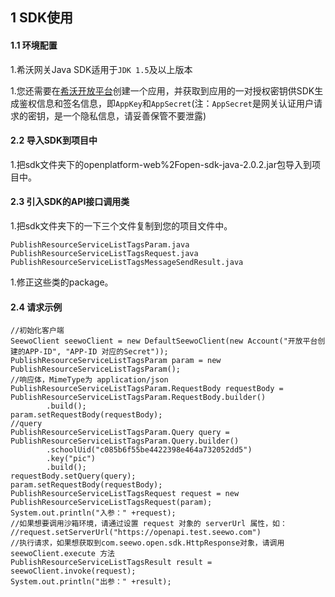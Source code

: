 ## 1 SDK使用

#### 1.1 环境配置

1.希沃网关Java SDK适用于`JDK 1.5`及以上版本

1.您还需要在[希沃开放平台](http://open.seewo.com/#/console)创建一个应用，并获取到应用的一对授权密钥供SDK生成鉴权信息和签名信息，即`AppKey`和`AppSecret`(注：`AppSecret`是网关认证用户请求的密钥，是一个隐私信息，请妥善保管不要泄露)

#### 2.2 导入SDK到项目中

1.把sdk文件夹下的openplatform-web%2Fopen-sdk-java-2.0.2.jar包导入到项目中。

#### 2.3 引入SDK的API接口调用类

1.把sdk文件夹下的一下三个文件复制到您的项目文件中。

```
PublishResourceServiceListTagsParam.java
PublishResourceServiceListTagsRequest.java
PublishResourceServiceListTagsMessageSendResult.java
```

1.修正这些类的package。

#### 2.4 请求示例

```
//初始化客户端
SeewoClient seewoClient = new DefaultSeewoClient(new Account("开放平台创建的APP-ID", "APP-ID 对应的Secret"));
PublishResourceServiceListTagsParam param = new PublishResourceServiceListTagsParam();
//响应体，MimeType为 application/json
PublishResourceServiceListTagsParam.RequestBody requestBody = PublishResourceServiceListTagsParam.RequestBody.builder()
        .build();
param.setRequestBody(requestBody);
//query
PublishResourceServiceListTagsParam.Query query = PublishResourceServiceListTagsParam.Query.builder()
        .schoolUid("c085b6f55be4422398e464a732052dd5")
        .key("pic")
        .build();
requestBody.setQuery(query);
param.setRequestBody(requestBody);
PublishResourceServiceListTagsRequest request = new PublishResourceServiceListTagsRequest(param);
System.out.println("入参：" +request);
//如果想要调用沙箱环境，请通过设置 request 对象的 serverUrl 属性，如：
//request.setServerUrl("https://openapi.test.seewo.com")
//执行请求，如果想获取到com.seewo.open.sdk.HttpResponse对象，请调用 seewoClient.execute 方法
PublishResourceServiceListTagsResult result = seewoClient.invoke(request);
System.out.println("出参：" +result);
```